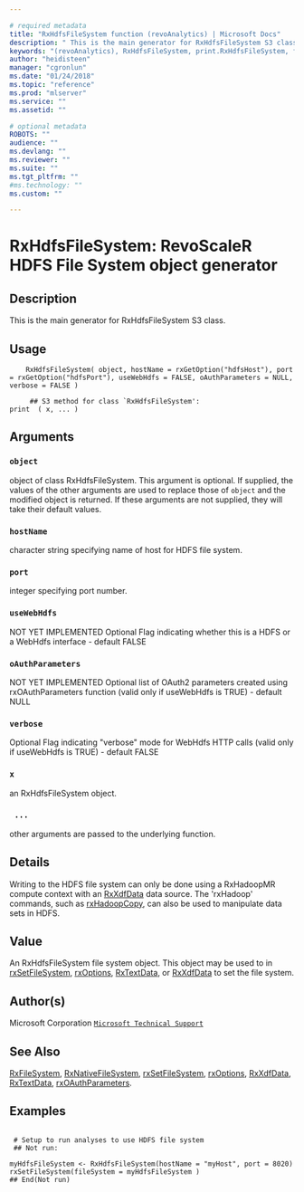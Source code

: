 ```yaml
--- 

# required metadata 
title: "RxHdfsFileSystem function (revoAnalytics) | Microsoft Docs" 
description: " This is the main generator for RxHdfsFileSystem S3 class. " 
keywords: "(revoAnalytics), RxHdfsFileSystem, print.RxHdfsFileSystem, file, connection" 
author: "heidisteen" 
manager: "cgronlun" 
ms.date: "01/24/2018" 
ms.topic: "reference" 
ms.prod: "mlserver" 
ms.service: "" 
ms.assetid: "" 

# optional metadata 
ROBOTS: "" 
audience: "" 
ms.devlang: "" 
ms.reviewer: "" 
ms.suite: "" 
ms.tgt_pltfrm: "" 
#ms.technology: "" 
ms.custom: "" 

--- 
```




 # RxHdfsFileSystem: RevoScaleR HDFS File System object generator 
 ## Description

This is the main generator for RxHdfsFileSystem S3 class.


 ## Usage

```   
    RxHdfsFileSystem( object, hostName = rxGetOption("hdfsHost"), port = rxGetOption("hdfsPort"), useWebHdfs = FALSE, oAuthParameters = NULL, verbose = FALSE )

     ## S3 method for class `RxHdfsFileSystem':
print  ( x, ... )

```

 ## Arguments



 ### `object`
 object of class RxHdfsFileSystem. This argument is optional. If supplied, the values of  the other arguments are used to replace those of `object` and the modified object is returned. If these arguments are not supplied, they will take their default values.  


 ### `hostName`
 character string specifying name of host for HDFS file system.  


 ### `port`
 integer specifying port number.  


 ### `useWebHdfs`
 NOT YET IMPLEMENTED Optional Flag indicating whether this is a HDFS or a WebHdfs interface - default FALSE  


 ### `oAuthParameters`
 NOT YET IMPLEMENTED Optional list of OAuth2 parameters created using rxOAuthParameters function  (valid only if useWebHdfs is TRUE) - default NULL  


 ### `verbose`
 Optional Flag indicating "verbose" mode for WebHdfs HTTP calls (valid only if useWebHdfs is TRUE) - default FALSE  


 ### `x`
 an RxHdfsFileSystem object.  


 ### ` ...`
 other arguments are passed to the underlying function.  



 ## Details

Writing to the HDFS file system can only be done using a RxHadoopMR
compute context with an [RxXdfData](RxXdfData.md) data source. The 'rxHadoop' commands,
such as [rxHadoopCopy](rxHadoopCommand.md), can also be used to manipulate data sets in HDFS.



 ## Value

An RxHdfsFileSystem file system object. This object may be used to in
[rxSetFileSystem](rxSetFileSystem.md), [rxOptions](rxOptions.md), [RxTextData](RxTextData.md), or
[RxXdfData](RxXdfData.md) to set the file system.

 ## Author(s)
 Microsoft Corporation [`Microsoft Technical Support`](https://go.microsoft.com/fwlink/?LinkID=698556&clcid=0x409)


 ## See Also

[RxFileSystem](RxFileSystem.md),
[RxNativeFileSystem](RxNativeFileSystem.md),
[rxSetFileSystem](rxSetFileSystem.md),
[rxOptions](rxOptions.md),
[RxXdfData](RxXdfData.md),
[RxTextData](RxTextData.md),
[rxOAuthParameters](rxOAuthParameters.md).

 ## Examples

 ```

  # Setup to run analyses to use HDFS file system
  ## Not run:

myHdfsFileSystem <- RxHdfsFileSystem(hostName = "myHost", port = 8020)
rxSetFileSystem(fileSystem = myHdfsFileSystem )
 ## End(Not run) 
```



